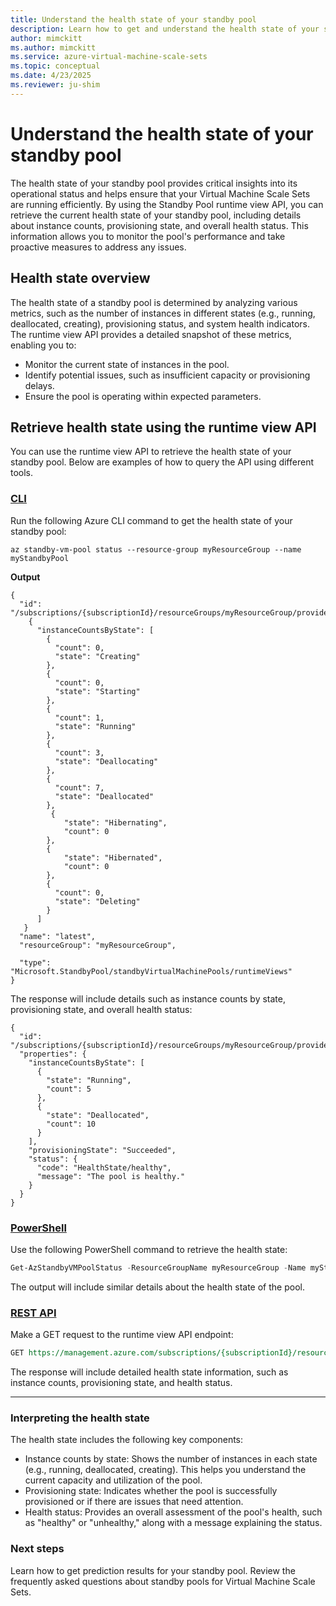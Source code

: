 ```yaml
---
title: Understand the health state of your standby pool
description: Learn how to get and understand the health state of your standby pool using the runtime view API.
author: mimckitt
ms.author: mimckitt
ms.service: azure-virtual-machine-scale-sets
ms.topic: conceptual
ms.date: 4/23/2025
ms.reviewer: ju-shim
---
```


# Understand the health state of your standby pool

The health state of your standby pool provides critical insights into its operational status and helps ensure that your Virtual Machine Scale Sets are running efficiently. By using the Standby Pool runtime view API, you can retrieve the current health state of your standby pool, including details about instance counts, provisioning state, and overall health status. This information allows you to monitor the pool's performance and take proactive measures to address any issues.

## Health state overview

The health state of a standby pool is determined by analyzing various metrics, such as the number of instances in different states (e.g., running, deallocated, creating), provisioning status, and system health indicators. The runtime view API provides a detailed snapshot of these metrics, enabling you to:

- Monitor the current state of instances in the pool.
- Identify potential issues, such as insufficient capacity or provisioning delays.
- Ensure the pool is operating within expected parameters.

## Retrieve health state using the runtime view API

You can use the runtime view API to retrieve the health state of your standby pool. Below are examples of how to query the API using different tools.

### [CLI](#tab/#cli)

Run the following Azure CLI command to get the health state of your standby pool:

```azurecli
az standby-vm-pool status --resource-group myResourceGroup --name myStandbyPool
```
**Output**
```azurecli
{
  "id": "/subscriptions/{subscriptionId}/resourceGroups/myResourceGroup/providers/Microsoft.StandbyPool/standbyVirtualMachinePools/myStandbyPool/runtimeViews/latest",
    {
      "instanceCountsByState": [
        {
          "count": 0,
          "state": "Creating"
        },
        {
          "count": 0,
          "state": "Starting"
        },
        {
          "count": 1,
          "state": "Running"
        },
        {
          "count": 3,
          "state": "Deallocating"
        },
        {
          "count": 7,
          "state": "Deallocated"
        },
         {
            "state": "Hibernating",
            "count": 0
        },
        {
            "state": "Hibernated",
            "count": 0
        },
        {
          "count": 0,
          "state": "Deleting"
        }
      ]
   }
  "name": "latest",
  "resourceGroup": "myResourceGroup",

  "type": "Microsoft.StandbyPool/standbyVirtualMachinePools/runtimeViews"
}

```

The response will include details such as instance counts by state, provisioning state, and overall health status:

```
{
  "id": "/subscriptions/{subscriptionId}/resourceGroups/myResourceGroup/providers/Microsoft.StandbyPool/standbyVirtualMachinePools/myStandbyPool/runtimeViews/latest",
  "properties": {
    "instanceCountsByState": [
      {
        "state": "Running",
        "count": 5
      },
      {
        "state": "Deallocated",
        "count": 10
      }
    ],
    "provisioningState": "Succeeded",
    "status": {
      "code": "HealthState/healthy",
      "message": "The pool is healthy."
    }
  }
}
```
### [PowerShell](#tab/#powershell)
Use the following PowerShell command to retrieve the health state:

```powershell
Get-AzStandbyVMPoolStatus -ResourceGroupName myResourceGroup -Name myStandbyPool
```

The output will include similar details about the health state of the pool.


### [REST API](#tab/#rest)
Make a GET request to the runtime view API endpoint:

```rest
GET https://management.azure.com/subscriptions/{subscriptionId}/resourceGroups/{resourceGroupName}/providers/Microsoft.StandbyPool/standbyVirtualMachinePools/{standbyPoolName}/runtimeViews/latest?api-version=2025-03-01
```

The response will include detailed health state information, such as instance counts, provisioning state, and health status.

---

### Interpreting the health state
The health state includes the following key components:

- Instance counts by state: Shows the number of instances in each state (e.g., running, deallocated, creating). This helps you understand the current capacity and utilization of the pool.
- Provisioning state: Indicates whether the pool is successfully provisioned or if there are issues that need attention.
- Health status: Provides an overall assessment of the pool's health, such as "healthy" or "unhealthy," along with a message explaining the status.


### Next steps
Learn how to get prediction results for your standby pool.
Review the frequently asked questions about standby pools for Virtual Machine Scale Sets.